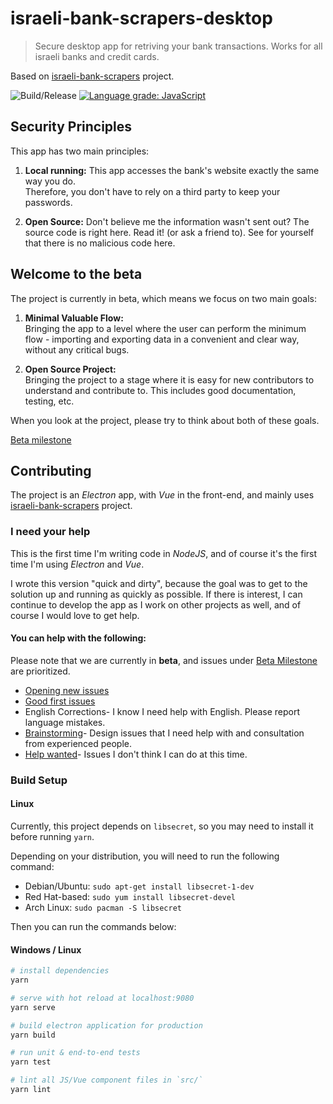 # israeli-bank-scrapers-desktop

> Secure desktop app for retriving your bank transactions. Works for all israeli banks and credit cards.

Based on [israeli-bank-scrapers](https://github.com/eshaham/israeli-bank-scrapers) project.

![Build/Release](https://github.com/baruchiro/israeli-bank-scrapers-desktop/workflows/Build/Release/badge.svg?branch=master&event=push)
[![Language grade: JavaScript](https://img.shields.io/lgtm/grade/javascript/g/baruchiro/israeli-bank-scrapers-desktop.svg?logo=lgtm&logoWidth=18)](https://lgtm.com/projects/g/baruchiro/israeli-bank-scrapers-desktop/context:javascript)

## Security Principles

This app has two main principles:

1. **Local running:** This app accesses the bank's website exactly the same way you do.  
Therefore, you don't have to rely on a third party to keep your passwords.

2. **Open Source:** Don't believe me the information wasn't sent out?
The source code is right here. Read it! (or ask a friend to). See for yourself that there is no malicious code here.

## Welcome to the beta

The project is currently in beta, which means we focus on two main goals:

1. **Minimal Valuable Flow:**  
Bringing the app to a level where the user can perform the minimum flow - importing and exporting data in a convenient and clear way, without any critical bugs.

2. **Open Source Project:**  
Bringing the project to a stage where it is easy for new contributors to understand and contribute to. This includes good documentation, testing, etc.

When you look at the project, please try to think about both of these goals.

[Beta milestone](https://github.com/baruchiro/israeli-bank-scrapers-desktop/issues?q=is%3Aopen+is%3Aissue+milestone%3ABeta)

## Contributing

The project is an *Electron* app, with *Vue* in the front-end, and mainly uses [israeli-bank-scrapers](https://github.com/eshaham/israeli-bank-scrapers) project.

### I need your help

This is the first time I'm writing code in *NodeJS*, and of course it's the first time I'm using *Electron* and *Vue*.

I wrote this version "quick and dirty", because the goal was to get to the solution up and running as quickly as possible. If there is interest, I can continue to develop the app as I work on other projects as well, and of course I would love to get help.

#### You can help with the following:

Please note that we are currently in **beta**, and issues under [Beta Milestone](https://github.com/baruchiro/israeli-bank-scrapers-desktop/issues?q=is%3Aopen+is%3Aissue+milestone%3ABeta) are prioritized.

- [Opening new issues](https://github.com/baruchiro/israeli-bank-scrapers-desktop/issues/new)
- [Good first issues](https://github.com/baruchiro/israeli-bank-scrapers-desktop/contribute)
- English Corrections- I know I need help with English. Please report language mistakes.
- [Brainstorming](https://github.com/baruchiro/israeli-bank-scrapers-desktop/issues?utf8=%E2%9C%93&q=is%3Aopen+is%3Aissue+label%3Abrainstorming+)- Design issues that I need help with and consultation from experienced people.
- [Help wanted](https://github.com/baruchiro/israeli-bank-scrapers-desktop/issues?q=is%3Aopen+is%3Aissue+label%3A%22help+wanted%22)- Issues I don't think I can do at this time.

### Build Setup

#### Linux

Currently, this project depends on `libsecret`, so you may need to install it before running `yarn`.

Depending on your distribution, you will need to run the following command:

* Debian/Ubuntu: `sudo apt-get install libsecret-1-dev`
* Red Hat-based: `sudo yum install libsecret-devel`
* Arch Linux: `sudo pacman -S libsecret`

Then you can run the commands below:

#### Windows / Linux
``` bash
# install dependencies
yarn

# serve with hot reload at localhost:9080
yarn serve

# build electron application for production
yarn build

# run unit & end-to-end tests
yarn test

# lint all JS/Vue component files in `src/`
yarn lint

```
